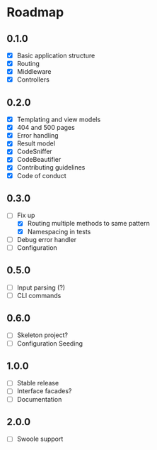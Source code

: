 Roadmap
=======

0.1.0
-----

- [x] Basic application structure
- [x] Routing
- [x] Middleware
- [x] Controllers

0.2.0
-----

- [x] Templating and view models
- [x] 404 and 500 pages
- [x] Error handling
- [x] Result model
- [x] CodeSniffer
- [x] CodeBeautifier
- [x] Contributing guidelines
- [x] Code of conduct

0.3.0
-----

- [ ] Fix up
  - [x] Routing multiple methods to same pattern
  - [X] Namespacing in tests
- [ ] Debug error handler
- [ ] Configuration

0.5.0
-----
- [ ] Input parsing (?)
- [ ] CLI commands

0.6.0
-----

- [ ] Skeleton project?
- [ ] Configuration Seeding

1.0.0
-----

- [ ] Stable release
- [ ] Interface facades?
- [ ] Documentation

2.0.0
-----

- [ ] Swoole support
